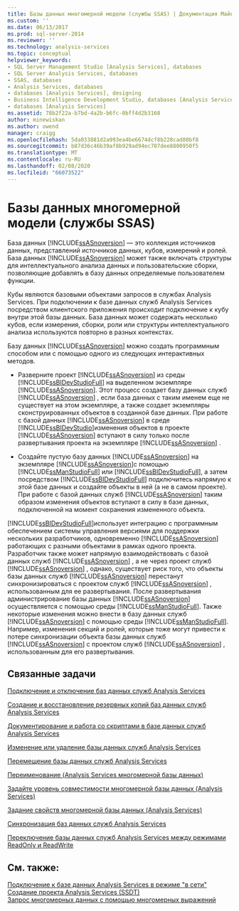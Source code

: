 ```yaml
---
title: Базы данных многомерной модели (службы SSAS) | Документация Майкрософт
ms.custom: ''
ms.date: 06/13/2017
ms.prod: sql-server-2014
ms.reviewer: ''
ms.technology: analysis-services
ms.topic: conceptual
helpviewer_keywords:
- SQL Server Management Studio [Analysis Services], databases
- SQL Server Analysis Services, databases
- SSAS, databases
- Analysis Services, databases
- databases [Analysis Services], designing
- Business Intelligence Development Studio, databases [Analysis Services]
- databases [Analysis Services]
ms.assetid: 78b2f22a-b7bd-4a2b-b6fc-0bff4d2b3168
author: minewiskan
ms.author: owend
manager: craigg
ms.openlocfilehash: 5da033881d2a993ea4be6674dcf8b228cad80bf8
ms.sourcegitcommit: b87d36c46b39af8b929ad94ec707dee8800950f5
ms.translationtype: MT
ms.contentlocale: ru-RU
ms.lasthandoff: 02/08/2020
ms.locfileid: "66073522"
---
```

# <a name="multidimensional-model-databases-ssas"></a>Базы данных многомерной модели (службы SSAS)
  База данных [!INCLUDE[ssASnoversion](../../includes/ssasnoversion-md.md)] — это коллекция источников данных, представлений источников данных, кубов, измерений и ролей. База данных [!INCLUDE[ssASnoversion](../../includes/ssasnoversion-md.md)] может также включать структуры для интеллектуального анализа данных и пользовательские сборки, позволяющие добавлять в базу данных определяемые пользователем функции.  
  
 Кубы являются базовыми объектами запросов в службах Analysis Services. При подключении к базе данных служб Analysis Services посредством клиентского приложения происходит подключение к кубу внутри этой базы данных. База данных может содержать несколько кубов, если измерения, сборки, роли или структуры интеллектуального анализа используются повторно в разных контекстах.  
  
 Базу данных [!INCLUDE[ssASnoversion](../../includes/ssasnoversion-md.md)] можно создать программным способом или с помощью одного из следующих интерактивных методов.  
  
-   Разверните проект [!INCLUDE[ssASnoversion](../../includes/ssasnoversion-md.md)] из среды [!INCLUDE[ssBIDevStudioFull](../../includes/ssbidevstudiofull-md.md)] на выделенном экземпляре [!INCLUDE[ssASnoversion](../../includes/ssasnoversion-md.md)]. Этот процесс создает базу данных служб [!INCLUDE[ssASnoversion](../../includes/ssasnoversion-md.md)] , если база данных с таким именем еще не существует на этом экземпляре, а также создает экземпляры сконструированных объектов в созданной базе данных. При работе с базой данных [!INCLUDE[ssASnoversion](../../includes/ssasnoversion-md.md)] в среде [!INCLUDE[ssBIDevStudio](../../includes/ssbidevstudio-md.md)]изменения объектов в проекте [!INCLUDE[ssASnoversion](../../includes/ssasnoversion-md.md)] вступают в силу только после развертывания проекта на экземпляре [!INCLUDE[ssASnoversion](../../includes/ssasnoversion-md.md)] .  
  
-   Создайте пустую базу данных [!INCLUDE[ssASnoversion](../../includes/ssasnoversion-md.md)] на экземпляре [!INCLUDE[ssASnoversion](../../includes/ssasnoversion-md.md)]с помощью [!INCLUDE[ssManStudioFull](../../includes/ssmanstudiofull-md.md)] или [!INCLUDE[ssBIDevStudioFull](../../includes/ssbidevstudiofull-md.md)], а затем посредством [!INCLUDE[ssBIDevStudioFull](../../includes/ssbidevstudiofull-md.md)] подключитесь напрямую к этой базе данных и создайте объекты в ней (а не в самом проекте). При работе с базой данных служб [!INCLUDE[ssASnoversion](../../includes/ssasnoversion-md.md)] таким образом изменения объектов вступают в силу в базе данных, подключенной на момент сохранения измененного объекта.  
  
 [!INCLUDE[ssBIDevStudioFull](../../includes/ssbidevstudiofull-md.md)]использует интеграцию с программным обеспечением системы управления версиями для поддержки нескольких разработчиков, одновременно [!INCLUDE[ssASnoversion](../../includes/ssasnoversion-md.md)] работающих с разными объектами в рамках одного проекта. Разработчик также может напрямую взаимодействовать с базой данных служб [!INCLUDE[ssASnoversion](../../includes/ssasnoversion-md.md)] , а не через проект служб [!INCLUDE[ssASnoversion](../../includes/ssasnoversion-md.md)] , однако, существует риск того, что объекты базы данных служб [!INCLUDE[ssASnoversion](../../includes/ssasnoversion-md.md)] перестанут синхронизироваться с проектом служб [!INCLUDE[ssASnoversion](../../includes/ssasnoversion-md.md)] , использованным для ее развертывания. После развертывания администрирование базы данных [!INCLUDE[ssASnoversion](../../includes/ssasnoversion-md.md)] осуществляется с помощью среды [!INCLUDE[ssManStudioFull](../../includes/ssmanstudiofull-md.md)]. Также некоторые изменения можно внести в базу данных служб [!INCLUDE[ssASnoversion](../../includes/ssasnoversion-md.md)] с помощью среды [!INCLUDE[ssManStudioFull](../../includes/ssmanstudiofull-md.md)]. Например, изменения секций и ролей, которые тоже могут привести к потере синхронизации объекта базы данных служб [!INCLUDE[ssASnoversion](../../includes/ssasnoversion-md.md)] с проектом служб [!INCLUDE[ssASnoversion](../../includes/ssasnoversion-md.md)] , использованным для его развертывания.  
  
## <a name="related-tasks"></a>Связанные задачи  
 [Подключение и отключение баз данных служб Analysis Services](attach-and-detach-analysis-services-databases.md)  
  
 [Создание и восстановление резервных копий баз данных служб Analysis Services](backup-and-restore-of-analysis-services-databases.md)  
  
 [Документирование и работа со скриптами в базе данных служб Analysis Services](document-and-script-an-analysis-services-database.md)  
  
 [Изменение или удаление базы данных служб Analysis Services](modify-or-delete-an-analysis-services-database.md)  
  
 [Перемещение базы данных служб Analysis Services](move-an-analysis-services-database.md)  
  
 [Переименование &#40;Analysis Services многомерной базы данных&#41;](rename-a-multidimensional-database-analysis-services.md)  
  
 [Задайте уровень совместимости многомерной базы данных &#40;Analysis Services&#41;](compatibility-level-of-a-multidimensional-database-analysis-services.md)  
  
 [Задание свойств многомерной базы данных &#40;Analysis Services&#41;](set-multidimensional-database-properties-analysis-services.md)  
  
 [Синхронизация баз данных служб Analysis Services](synchronize-analysis-services-databases.md)  
  
 [Переключение базы данных служб Analysis Services между режимами ReadOnly и ReadWrite](switch-an-analysis-services-database-between-readonly-and-readwrite-modes.md)  
  
## <a name="see-also"></a>См. также:  
 [Подключение к базе данных Analysis Services в режиме "в сети"](connect-in-online-mode-to-an-analysis-services-database.md)   
 [Создание проекта Analysis Services &#40;SSDT&#41;](create-an-analysis-services-project-ssdt.md)   
 [Запрос многомерных данных с помощью многомерных выражений](mdx/querying-multidimensional-data-with-mdx.md)  
  
  
